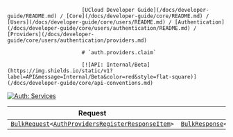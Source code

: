                             [UCloud Developer Guide](/docs/developer-guide/README.md) / [Core](/docs/developer-guide/core/README.md) / [Users](/docs/developer-guide/core/users/README.md) / [Authentication](/docs/developer-guide/core/users/authentication/README.md) / [Providers](/docs/developer-guide/core/users/authentication/providers.md)
                            
                            # `auth.providers.claim`

                            [![API: Internal/Beta](https://img.shields.io/static/v1?label=API&message=Internal/Beta&color=red&style=flat-square)](/docs/developer-guide/core/api-conventions.md)
[![Auth: Services](https://img.shields.io/static/v1?label=Auth&message=Services&color=informational&style=flat-square)](/docs/developer-guide/core/types.md#role)



| Request | Response | Error |
|---------|----------|-------|
|<code><a href='/docs/reference/dk.sdu.cloud.calls.BulkRequest.md'>BulkRequest</a>&lt;<a href='#authprovidersregisterresponseitem'>AuthProvidersRegisterResponseItem</a>&gt;</code>|<code><a href='/docs/reference/dk.sdu.cloud.calls.BulkResponse.md'>BulkResponse</a>&lt;<a href='#publickeyandrefreshtoken'>PublicKeyAndRefreshToken</a>&gt;</code>|<code><a href='/docs/reference/dk.sdu.cloud.CommonErrorMessage.md'>CommonErrorMessage</a></code>|


